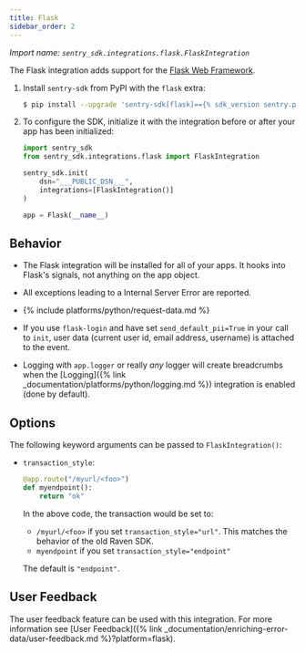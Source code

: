 ```yaml
---
title: Flask
sidebar_order: 2
---
```


<!-- WIZARD -->
*Import name: `sentry_sdk.integrations.flask.FlaskIntegration`*

The Flask integration adds support for the [Flask Web
Framework](http://flask.pocoo.org/).

1. Install `sentry-sdk` from PyPI with the `flask` extra:

    ```bash
    $ pip install --upgrade 'sentry-sdk[flask]=={% sdk_version sentry.python %}'
    ```

2.  To configure the SDK, initialize it with the integration before or after your app has been initialized:

    ```python
    import sentry_sdk
    from sentry_sdk.integrations.flask import FlaskIntegration

    sentry_sdk.init(
        dsn="___PUBLIC_DSN___",
        integrations=[FlaskIntegration()]
    )

    app = Flask(__name__)
    ```

<!-- ENDWIZARD -->

## Behavior

* The Flask integration will be installed for all of your apps. It hooks into
  Flask's signals, not anything on the app object.

* All exceptions leading to a Internal Server Error are reported.

* {% include platforms/python/request-data.md %}

* If you use ``flask-login`` and have set ``send_default_pii=True`` in your call to ``init``, user data (current user id, email address, username) is attached to the event.

* Logging with `app.logger` or really *any* logger will create breadcrumbs when
  the [Logging]({% link _documentation/platforms/python/logging.md %})
  integration is enabled (done by default).

## Options

The following keyword arguments can be passed to `FlaskIntegration()`:

* `transaction_style`:

  ```python
  @app.route("/myurl/<foo>")
  def myendpoint():
      return "ok"
  ```

  In the above code, the transaction would be set to:

  * `/myurl/<foo>` if you set `transaction_style="url"`. This matches the behavior of the old Raven SDK.
  * `myendpoint` if you set `transaction_style="endpoint"`

  The default is `"endpoint"`.

## User Feedback

The user feedback feature can be used with this integration.  For more information
see [User Feedback]({% link _documentation/enriching-error-data/user-feedback.md %}?platform=flask).
